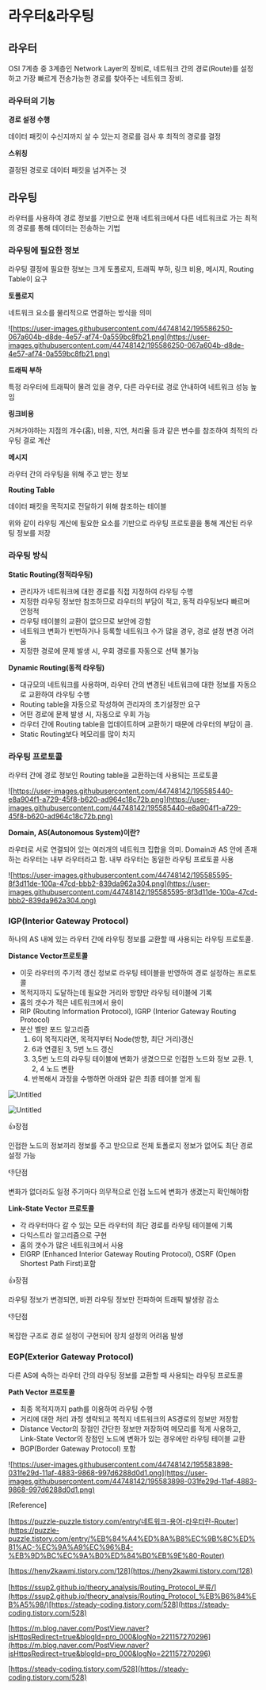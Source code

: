 # 라우터&라우팅

## 라우터

OSI 7계층 중 3계층인 Network Layer의 장비로, 네트워크 간의 경로(Route)를 설정하고 가장 빠르게 전송가능한 경로를 찾아주는 네트워크 장비. 

### 라우터의 기능

**경로 설정 수행** 

데이터 패킷이 수신지까지 살 수 있는지 경로를 검사 후 최적의 경로를 결정

**스위칭**

결정된 경로로 데이터 패킷을 넘겨주는 것

## 라우팅

라우터를 사용하여 경로 정보를 기반으로 현재 네트워크에서 다른 네트워크로 가는 최적의 경로를 통해 데이터는 전송하는 기법

### 라우팅에 필요한 정보

라우팅 결정에 필요한 정보는 크게 토폴로지, 트래픽 부하, 링크 비용, 메시지, Routing Table이 요구

**토폴로지**

네트워크 요소를 물리적으로 연결하는 방식을 의미

![https://user-images.githubusercontent.com/44748142/195586250-067a604b-d8de-4e57-af74-0a559bc8fb21.png](https://user-images.githubusercontent.com/44748142/195586250-067a604b-d8de-4e57-af74-0a559bc8fb21.png)

**트래픽 부하**

특정 라우터에 트래픽이 몰려 있을 경우, 다른 라우터로 경로 안내하여 네트워크 성능 높임

**링크비용**

거쳐가야하는 지점의 개수(홉), 비용, 지연, 처리율 등과 같은 변수를 참조하여 최적의 라우팅 결로 계산

**메시지**

라우터 간의 라우팅을 위해 주고 받는 정보

**Routing Table**

데이터 패킷을 목적지로 전달하기 위해 참조하는 테이블

위와 같이 라우팅 계산에 필요한 요소를 기반으로 라우팅 프로토콜을 통해 계산된 라우팅 정보를 저장

### 라우팅 방식

**Static Routing(정적라우팅)**

- 관리자가 네트워크에 대한 경로를 직접 지정하여 라우팅 수행
- 지정한 라우팅 정보만 참조하므로 라우터의 부담이 적고, 동적 라우팅보다 빠르며 안정적
- 라우팅 테이블의 교환이 없으므로 보안에 강함
- 네트워크 변화가 빈번하거나 등록할 네트워크 수가 많을 경우, 경로 설정 변경 어려움
- 지정한 경로에 문제 발생 시, 우회 경로를 자동으로 선택 불가능

**Dynamic Routing(동적 라우팅)**

- 대규모의 네트워크를 사용하며, 라우터 간의 변경된 네트워크에 대한 정보를 자동으로 교환하여 라우팅 수행
- Routing table을 자동으로 작성하여 관리자의 초기설정만 요구
- 어떤 경로에 문제 발생 시, 자동으로 우회 가능
- 라우터 간에 Routing table을 업데이트하며 교환하기 때문에 라우터의 부담이 큼.
- Static Routing보다 메모리를 많이 차지

### 라우팅 프로토콜

라우터 간에 경로 정보인 Routing table을 교환하는데 사용되는 프로토콜

![https://user-images.githubusercontent.com/44748142/195585440-e8a904f1-a729-45f8-b620-ad964c18c72b.png](https://user-images.githubusercontent.com/44748142/195585440-e8a904f1-a729-45f8-b620-ad964c18c72b.png)

**Domain, AS(Autonomous System)이란?**

라우터로 서로 연결되어 있는 여러개의 네트워크 집합을 의미.  Domain과 AS 안에 존재하는 라우터는 내부 라우터라고 함. 내부 라우터는 동일한 라우팅 프로토콜 사용

![https://user-images.githubusercontent.com/44748142/195585595-8f3d11de-100a-47cd-bbb2-839da962a304.png](https://user-images.githubusercontent.com/44748142/195585595-8f3d11de-100a-47cd-bbb2-839da962a304.png)

### **IGP(Interior Gateway Protocol)**

하나의 AS 내에 있는 라우터 간에 라우팅 정보를 교환할 때 사용되는 라우팅 프로토콜. 

**Distance Vector프로토콜**

- 이웃 라우터의 주기적 갱신 정보로 라우팅 테이블을 반영하여 경로 설정하는 프로토콜
- 목적지까지 도달하는데 필요한 거리와 방향만 라우팅 테이블에 기록
- 홉의 갯수가 적은 네트워크에서 용이
- RIP (Routing Information Protocol), IGRP (Interior Gateway Routing Protocol)
- 분산 벨만 포드 알고리즘
    1. 6이 목적지라면, 목적지부터 Node(방향, 최단 거리)갱신
    2. 6과 연결된 3, 5번 노드 갱신
    3. 3,5번 노드의 라우팅 테이블에 변화가 생겼으므로 인접한 노드와 정보 교환. 1, 2, 4 노드 변환
    4. 반복해서 과정을 수행하면 아래와 같은 최종 테이블 얻게 됨

![Untitled](https://s3-us-west-2.amazonaws.com/secure.notion-static.com/941166a9-2c6c-4d51-b916-9a995423a751/Untitled.png)

![Untitled](https://s3-us-west-2.amazonaws.com/secure.notion-static.com/7bec7f77-915e-4c87-9857-ae03d3edd837/Untitled.png)

👍장점

인접한 노드의 정보끼리 정보를 주고 받으므로 전체 토폴로지 정보가 없어도 최단 경로 설정 가능

👎단점

변화가 없더라도 일정 주기마다 의무적으로 인접 노드에 변화가 생겼는지 확인해야함

**Link-State Vector 프로토콜**

- 각 라우터마다 갈 수 있는 모든 라우터의 최단 경로를 라우팅 테이블에 기록
- 다익스트라 알고리즘으로 구현
- 홉의 갯수가 많은 네트워크에서 사용
- EIGRP (Enhanced Interior Gateway Routing Protocol), OSRF (Open Shortest Path First)포함

👍장점

라우팅 정보가 변경되면, 바뀐 라우팅 정보만 전파하여 트래픽 발생량 감소

👎단점

복잡한 구조로 경로 설정이 구현되어 장치 설정의 어려움 발생

### **EGP(Exterior Gateway Protocol)**

다른 AS에 속하는 라우터 간의 라우팅 정보를 교환할 때 사용되는 라우팅 프로토콜

**Path Vector 프로토콜**

- 최종 목적지까지 path를 이용하여 라우팅 수행
- 거리에 대한 처리 과정 생략되고 목적지 네트워크의 AS경로의 정보만 저장함
- Distance Vector의 장점인 간단한 정보만 저장하여 메모리를 적게 사용하고, Link-State Vector의 장점인 노드에 변화가 있는 경우에만 라우팅 테이블 교환
- BGP(Border Gateway Protocol) 포함

![https://user-images.githubusercontent.com/44748142/195583898-031fe29d-11af-4883-9868-997d6288d0d1.png](https://user-images.githubusercontent.com/44748142/195583898-031fe29d-11af-4883-9868-997d6288d0d1.png)

[Reference]

[https://puzzle-puzzle.tistory.com/entry/네트워크-용어-라우터란-Router](https://puzzle-puzzle.tistory.com/entry/%EB%84%A4%ED%8A%B8%EC%9B%8C%ED%81%AC-%EC%9A%A9%EC%96%B4-%EB%9D%BC%EC%9A%B0%ED%84%B0%EB%9E%80-Router)

[https://heny2kawmi.tistory.com/128](https://heny2kawmi.tistory.com/128)

[https://ssup2.github.io/theory_analysis/Routing_Protocol_분류/](https://ssup2.github.io/theory_analysis/Routing_Protocol_%EB%B6%84%EB%A5%98/)[https://steady-coding.tistory.com/528](https://steady-coding.tistory.com/528)

[https://m.blog.naver.com/PostView.naver?isHttpsRedirect=true&blogId=pro_000&logNo=221157270296](https://m.blog.naver.com/PostView.naver?isHttpsRedirect=true&blogId=pro_000&logNo=221157270296)

[https://steady-coding.tistory.com/528](https://steady-coding.tistory.com/528)
